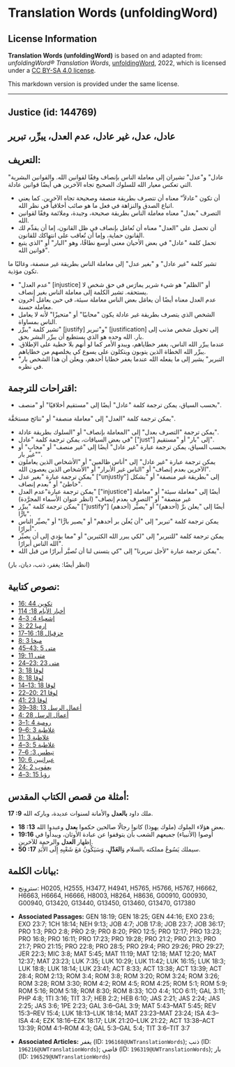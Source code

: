 # Translation Words (unfoldingWord)

## License Information

**Translation Words (unfoldingWord)** is based on and adapted from: _unfoldingWord® Translation Words_, [unfoldingWord](https://unfoldingword.org/utw), 2022, which is licensed under a [CC BY-SA 4.0 license](https://creativecommons.org/licenses/by-sa/4.0/legalcode.en).

This markdown version is provided under the same license.



--------------------------------

## Justice (id: 144769)

عادل، عدل، غير عادل، عدم العدل، يبرِّر، تبرير
---------------------------------------------

التعريف:
--------

"عادل" و"عدل" تشيران إلى معاملة الناس بإنصاف وفقًا لقوانين الله. والقوانين البشرية التي تعكس معيار الله للسلوك الصحيح تجاه الآخرين هي أيضًا قوانين عادلة.

* أن تكون "عادلاً" معناه أن تتصرف بطريقة منصفة وصحيحة تجاه الآخرين. كما يعني اتباع الصدق والنزاهة في فعل ما هو صائب أخلاقياً في نظر الله.
* التصرف "بعدل" معناه معاملة الناس بطريقة صحيحة، وجيدة، وملائمة وفقًا لقوانين الله.
* أن تحصل على "العدل" معناه أن تُعامَل بإنصاف في ظل القانون، إما أن يقدِّم لك القانون حماية، وإما أن تُعاقب على انتهاكك للقانون.
* تحمل كلمة "عادل" في بعض الأحيان معنى أوسع نطاقًا، وهو "البار" أو "الذي يتبع قوانين الله".

تشير كلمة "غير عادل" و "بغير عدل" إلى معاملة الناس بطريقة غير منصفة، وغالبًا ما تكون مؤذية.

* "عدم العدل" \[injustice] أو "الظلم" هو شيء شرير يمارَس في حق شخص لا يستحقه. تشير الكلمة إلى معاملة الناس بغير إنصاف.
* عدم العدل معناه أيضًا أن يعامَل بعض الناس معاملة سيئة، في حين يعامَل آخرون معاملة حسنة.
* الشخص الذي يتصرف بطريقة غير عادلة يكون "محابيًا" أو "متحيزًا" لأنه لا يعامل الناس بمساواة.
* تشير كلمة "يبرِّر" \[justify] و"تبرير" \[justification] إلى تحويل شخص مذنب إلى بار. الله وحده هو الذي يستطيع أن يبرِّر البشر بحق.
* عندما يبرِّر الله الناس، يغفر خطاياهم، ويبدو الأمر كما لو أنهم بلا خطية على الإطلاق. يبرِّر الله الخطاة الذين يتوبون ويتكلون على يسوع كي يخلصهم من خطاياهم.
* "التبرير" يشير إلى ما يفعله الله عندما يغفر خطايا أحدهم، ويعلن أن هذا الشخص بار في نظره.

اقتراحات للترجمة:
-----------------

* بحسب السياق، يمكن ترجمة كلمة "عادل" أيضًا إلى "مستقيم أخلاقيًا" أو "منصف".

يمكن ترجمة كلمة "العدل" إلى "معاملة منصفة" أو "نتائج مستحَقَّة".

* يمكن ترجمة "التصرف بعدل" إلى "المعاملة بإنصاف" أو "السلوك بطريقة عادلة".
* في بعض السياقات، يمكن ترجمة كلمة "عادل" \["just"] إلى "بار" أو "مستقيم".
* بحسب السياق، يمكن ترجمة عبارة "غير عادل" أيضًا إلى "غير منصف" أو "محابٍ" أو "غير بار".
* يمكن ترجمة عبارة "غير عادل" إلى "أناس ظالمين" أو "الأشخاص الذين يعاملون الآخرين بعدم إنصاف" أو "الناس غير الأبرار" أو "الأشخاص الذين يعصون الله".
* يمكن ترجمة عبارة "بغير عدل" \["unjustly"] إلى "بطريقة غير منصفة" أو "بشكل خاطئ" أو "بعدم إنصاف".
* يمكن ترجمة عبارة"عدم العدل" \["injustice"] أيضًا إلى "معاملة سيئة" أو "معاملة غير منصفة" أو "التصرف بعدم إنصاف" (انظر عنوان الأسماء المجرَّدة)
* يمكن ترجمة كلمة "يبرِّر" \["justify"] أيضًا إلى "يعلن برَّ (أحدهم)" أو "يصيِّر (أحدهم) بارًّا".
* يمكن ترجمة كلمة "تبرير" إلى "أن يُعلَن بر أحدهم" أو "يصير بارًّا" أو "يصيِّر الناس أبرارًا".
* يمكن ترجمة كلمة "للتبرير" إلى "لكي يبرر الله الكثيرين" أو "مما يؤدي إلى أن يصيِّر الله الناس أبرارًا".
* يمكن ترجمة عبارة "لأجل تبريرنا" إلى "كي يتسنى لنا أن نُصيَّر أبرارًا من قبل الله".

(انظر أيضًا: يغفر، ذنب، ديان، بار)

نصوص كتابية:
------------

* [تكوين 44 :16](https://ref.ly/Gen44:16)
* [1أخبار الأيام 18: 14](https://ref.ly/1Chr18:14)
* [إشعياء 4: 3–4](https://ref.ly/Isa4:3-Isa4:4)
* [إرميا 22 :3](https://ref.ly/Jer22:3)
* [حزقيال 18: 16–17](https://ref.ly/Ezek18:16-Ezek18:17)
* [ميخا 3 :8](https://ref.ly/Mic3:8)
* [متى 5 :43–45](https://ref.ly/Matt5:43-Matt5:45)
* [متى 11 :19](https://ref.ly/Matt11:19)
* [متى 23 :23–24](https://ref.ly/Matt23:23-Matt23:24)
* [لوقا 18 :3](https://ref.ly/Luke18:3)
* [لوقا 18 :8](https://ref.ly/Luke18:8)
* [لوقا 18 :13–14](https://ref.ly/Luke18:13-Luke18:14)
* [لوقا 21 :20–22](https://ref.ly/Luke21:20-Luke21:22)
* [لوقا 23 :41](https://ref.ly/Luke23:41)
* [أعمال الرسل 13 :38–39](https://ref.ly/Acts13:38-Acts13:39)
* [أعمال الرسل 28 :4](https://ref.ly/Acts28:4)
* [رومية 4 :1–3](https://ref.ly/Rom4:1-Rom4:3)
* [غلاطية 3 :6–9](https://ref.ly/Gal3:6-Gal3:9)
* [غلاطية 3 :11](https://ref.ly/Gal3:11)
* [غلاطية 5 :3–4](https://ref.ly/Gal5:3-Gal5:4)
* [تيطس 3: 6–7](https://ref.ly/Titus3:6-Titus3:7)
* [عبرانيين 6 :10](https://ref.ly/Heb6:10)
* [يعقوب 2 :24](https://ref.ly/Jas2:24)
* [رؤيا 15 :3–4](https://ref.ly/Rev15:3-Rev15:4)

أمثلة من قصص الكتاب المقدس:
---------------------------

**17 :9** ملك داود **بالعدل** والأمانة لسنوات عديدة، وباركه الله.

* **18 :13** بعض هؤلاء الملوك (ملوك يهوذا) كانوا رجالًا صالحين حكموا **بعدل** وعبدوا الله.
* **19:16** أوصوا (الأنبياء) جميعهم الشعب بأن يتوقفوا عن عبادة الأوثان، ويبدأوا في إظهار **العدل** والرحمة للآخرين.
* **50 :17** سيملك يَسُوعُ مملكته بالسلام وَ**العَدْلِ**، وَسَيَكُونُ مَعَ شَعْبِهِ إِلَى الأَبَدِ.

بيانات الكلمة:
--------------

* سترونج: H0205, H2555, H3477, H4941, H5765, H5766, H5767, H6662, H6663, H6664, H6666, H8003, H8264, H8636, G00910, G00930, G00940, G13420, G13440, G13450, G13460, G13470, G17380

* **Associated Passages:** GEN 18:19; GEN 18:25; GEN 44:16; EXO 23:6; EXO 23:7; 1CH 18:14; NEH 9:13; JOB 4:7; JOB 17:8; JOB 23:7; JOB 36:17; PRO 1:3; PRO 2:8; PRO 2:9; PRO 8:20; PRO 12:5; PRO 12:17; PRO 13:23; PRO 16:8; PRO 16:11; PRO 17:23; PRO 19:28; PRO 21:2; PRO 21:3; PRO 21:7; PRO 21:15; PRO 22:8; PRO 28:5; PRO 29:4; PRO 29:26; PRO 29:27; JER 22:3; MIC 3:8; MAT 5:45; MAT 11:19; MAT 12:18; MAT 12:20; MAT 12:37; MAT 23:23; LUK 7:35; LUK 10:29; LUK 11:42; LUK 16:15; LUK 18:3; LUK 18:8; LUK 18:14; LUK 23:41; ACT 8:33; ACT 13:38; ACT 13:39; ACT 28:4; ROM 2:13; ROM 3:4; ROM 3:8; ROM 3:20; ROM 3:24; ROM 3:26; ROM 3:28; ROM 3:30; ROM 4:2; ROM 4:5; ROM 4:25; ROM 5:1; ROM 5:9; ROM 5:16; ROM 5:18; ROM 8:30; ROM 8:33; 1CO 4:4; 1CO 6:11; GAL 3:11; PHP 4:8; 1TI 3:16; TIT 3:7; HEB 2:2; HEB 6:10; JAS 2:21; JAS 2:24; JAS 2:25; JAS 3:6; 1PE 2:23; GAL 3:6–GAL 3:9; MAT 5:43–MAT 5:45; REV 15:3–REV 15:4; LUK 18:13–LUK 18:14; MAT 23:23–MAT 23:24; ISA 4:3–ISA 4:4; EZK 18:16–EZK 18:17; LUK 21:20–LUK 21:22; ACT 13:38–ACT 13:39; ROM 4:1–ROM 4:3; GAL 5:3–GAL 5:4; TIT 3:6–TIT 3:7
* **Associated Articles:** يغفر (ID: `196168@UWTranslationWords`); ذنب (ID: `196216@UWTranslationWords`); قاضي (ID: `196319@UWTranslationWords`); بار (ID: `196529@UWTranslationWords`)

